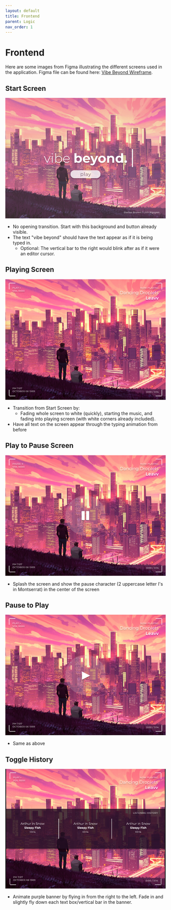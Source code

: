 ```yaml
---
layout: default
title: Frontend
parent: Logic
nav_order: 1
---
```


# Frontend

Here are some images from Figma illustrating the different screens used in the application. Figma file can be found here: [Vibe Beyond Wireframe](https://www.figma.com/file/66tZ8kdzd7ltYovCvs25tl/Vibe-Beyond-wireframe?t=qoi9xIYPsI596K1e-6).

## Start Screen
![Start screen](/docs/media/Wireframe%20-%20Start.png)
* No opening transition. Start with this background and button already visible.
* The text "vibe beyond" should have the text appear as if it is being typed in. 
    * Optional: The vertical bar to the right would blink after as if it were an editor cursor.

## Playing Screen
![Playing screen](/docs/media/Wireframe%20-%20Playing.png)
* Transition from Start Screen by:
    * Fading whole screen to white (quickly), starting the music, and fading into playing screen (with white corners already included).
* Have all text on the screen appear through the typing animation from before

## Play to Pause Screen
![Play to pause](/docs/media/Wireframe%20-%20Play%20to%20Pause.png)
* Splash the screen and show the pause character (2 uppercase letter I's in Montserrat) in the center of the screen

## Pause to Play
![Pause to play](/docs/media/Wireframe%20-%20Pause%20to%20Play.png)
* Same as above

## Toggle History
![Toggle history](/docs/media/Wireframe%20-%20Toggle%20History.png)
* Animate purple banner by flying in from the right to the left. Fade in and slightly fly down each text box/vertical bar in the banner.